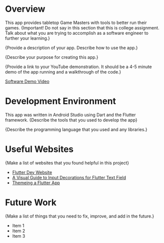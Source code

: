 # Overview

This app provides tabletop Game Masters with tools to better run their games.
{Important!  Do not say in this section that this is college assignment.  Talk about what you are trying to accomplish as a software engineer to further your learning.}

{Provide a description of your app.  Describe how to use the app.}

{Describe your purpose for creating this app.}

{Provide a link to your YouTube demonstration.  It should be a 4-5 minute demo of the app running and a walkthrough of the code.}

[Software Demo Video](http://youtube.link.goes.here)

# Development Environment

This app was written in Android Studio using Dart and the Flutter framework.
{Describe the tools that you used to develop the app}

{Describe the programming language that you used and any libraries.}

# Useful Websites

{Make a list of websites that you found helpful in this project}
* [Flutter Dev Website](https://flutter.dev)
* [A Visual Guide to Input Decorations for Flutter Text Field](https://medium.com/flutter-community/a-visual-guide-to-input-decorations-for-flutter-textfield-706cf1877e25)
* [Themeing a Flutter App](https://www.raywenderlich.com/16628777-theming-a-flutter-app-getting-started)
# Future Work

{Make a list of things that you need to fix, improve, and add in the future.}
* Item 1
* Item 2
* Item 3